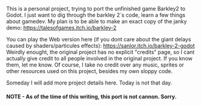 This is a personal project, trying to port the unfinished game Barkley2 to Godot.
I just want to dig through the barkley 2´s code, learn a few things about gamedev. My plan is to be able to make an exact copy of the janky demo: https://talesofgames.itch.io/barkley-2

You can play the Web version here (if you dont care about the giant delays caused by shaders/particules effects): https://sanlor.itch.io/barkley-2-godot
Weirdly enought, the original project has no explicit "credits" page, so I cant actually give credit to all people involved in the original project. If you know them, let me know.
Of course, I take no credit over any music, sprites or other resources used on this project, besides my own sloppy code.

Someday I will add more project details here. Today is not that day.

#### NOTE - As of the time of this writing, this port is not cannon. Sorry.
